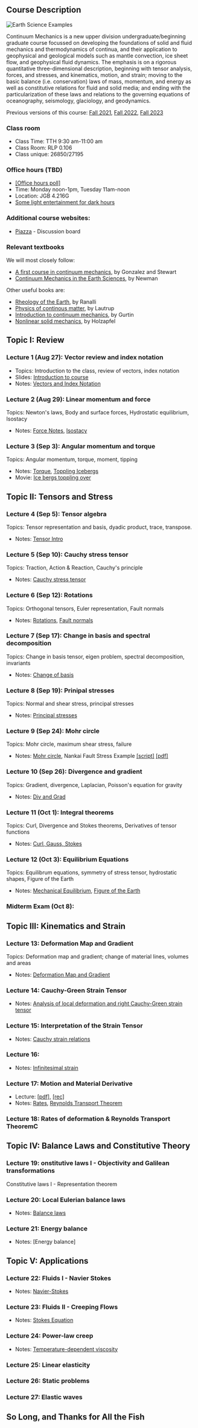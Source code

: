 ## Course Description
![Earth Science Examples](/Class_Image.png)
 
Continuum Mechanics is a new upper division undergraduate/beginning graduate course focussed on developing the foundations of solid and fluid mechanics and thermodynamics of continua, and their application to geophysical and geological models such as mantle convection, ice sheet flow, and geophysical fluid dynamics. The emphasis is on a rigorous quantitative three-dimensional description, beginning with tensor analysis, forces, and stresses, and kinematics, motion, and strain; moving to the basic balance (i.e. conservation) laws of mass, momentum, and energy as well as constitutive relations for fluid and solid media; and ending with the particularization of these laws and relations to the governing equations of oceanography, seismology, glaciology, and geodynamics.

Previous versions of this course: [Fall 2021](Fall2021.md), [Fall 2022](Fall2022.md), [Fall 2023](Fall2023.md)  

### Class room
* Class Time: TTH 9:30 am-11:00 am 
* Class Room: RLP 0.106 
* Class unique: 26850/27195

### Office hours (TBD)
* [[Office hours poll]](https://www.when2meet.com/?26050532-hIYTg)
* Time: Monday noon-1pm, Tuesday 11am-noon
* Location: JGB 4.216G
* [Some light entertainment for dark hours](https://www.ted.com/talks/eduardo_saenz_de_cabezon_math_is_forever?language=en)

### Additional course websites:
* [Piazza](https://piazza.com/class/m0bi9mnhp935l) - Discussion board

### Relevant textbooks
We will most closely follow:
* [A first course in continuum mechanics](https://www.cambridge.org/core/books/first-course-in-continuum-mechanics/DC9A87155531958AD5EFC66AEB981DAE), by Gonzalez and Stewart
* [Continuum Mechanics in the Earth Sciences](https://doi.org/10.1017/CBO9780511980121), by Newman

Other useful books are:
* [Rheology of the Earth](https://www.springer.com/gp/book/9780412546709), by Ranalli
* [Physics of continous matter](https://www.taylorfrancis.com/books/mono/10.1201/9781439894200/physics-continuous-matter-lautrup), by Lautrup
* [Introduction to continuum mechanics](https://www.elsevier.com/books/an-introduction-to-continuum-mechanics/gurtin/978-0-12-309750-7), by Gurtin
* [Nonlinear solid mechanics](https://www.wiley.com/en-us/Nonlinear+Solid+Mechanics%3A+A+Continuum+Approach+for+Engineering-p-9780471823193), by Holzapfel


## Topic I: Review
### Lecture 1 (Aug 27): Vector review and index notation
* Topics: Introduction to the class, review of vectors, index notation
* Slides: [Introduction to course](fall2024/ContinuumMechanics_intro_2024.pdf)
* Notes: [Vectors and Index Notation](fall2024/Vectors_IndexNotation.pdf)

### Lecture 2 (Aug 29): Linear momentum and force
Topics: Newton's laws, Body and surface forces, Hydrostatic equilibrium, Isostacy
* Notes: [Force Notes](fall2024/LinearMomentum_Force.pdf), [Isostacy](fall2024/Isostacy.pdf) 

### Lecture 3 (Sep 3): Angular momentum and torque
Topics: Angular momentum, torque, moment, tipping
* Notes: [Torque](fall2024/AngularMomentum_Torque.pdf), [Toppling Icebergs](fall2024/TopplingIceBergs.pdf)
* Movie: [Ice bergs toppling over](https://www.youtube.com/watch?v=hxy-0zpJwxs)
  
## Topic II: Tensors and Stress

### Lecture 4 (Sep 5): Tensor algebra
Topics: Tensor representation and basis, dyadic product, trace, transpose.
* Notes: [Tensor Intro](fall2024/Tensor_Intro_2024.pdf)

### Lecture 5 (Sep 10): Cauchy stress tensor
Topics: Traction, Action & Reaction, Cauchy's principle
* Notes: [Cauchy stress tensor](fall2023/Cauchy_stress_tensor_2023.pdf)
  
### Lecture 6 (Sep 12): Rotations
Topics: Orthogonal tensors, Euler representation, Fault normals
* Notes: [Rotations](fall2024/Rotations.pdf), [Fault normals](fall2023/Strike_Dip.pdf)

### Lecture 7 (Sep 17): Change in basis and spectral decomposition
Topics: Change in basis tensor, eigen problem, spectral decomposition, invariants
* Notes: [Change of basis](fall2023/Change_of_Basis.pdf)

### Lecture 8 (Sep 19): Prinipal stresses 
Topics: Normal and shear stress, principal stresses
* Notes: [Principal stresses](fall2024/Normal_and_shear_stress_2024.pdf) 
  
### Lecture 9 (Sep 24): Mohr circle
Topics: Mohr circle, maximum shear stress, failure 
* Notes: [Mohr circle](fall2023/Mohr_Circle_and_Failure_2022.pdf), Nankai Fault Stress Example [[script]](fall2023/demo_Nankai_StressOnFault.mlx) [[pdf]](fall2023/demo_Nankai_StressOnFault.pdf)
  
### Lecture 10 (Sep 26): Divergence and gradient
Topics: Gradient, divergence, Laplacian, Poisson's equation for gravity
* Notes: [Div and Grad](fall2024/Gradient_Divergence.pdf) 

### Lecture 11 (Oct 1): Integral theorems
Topics: Curl, Divergence and Stokes theorems, Derivatives of tensor functions
* Notes: [Curl, Gauss, Stokes](fall2024/IntegralTheorems_2024.pdf)

### Lecture 12 (Oct 3): Equilibrium Equations
Topics: Equilibrum equations, symmetry of stress tensor, hydrostatic shapes, Figure of the Earth
* Notes: [Mechanical Equilibrium](spring2024/Mechanical_Equilibrium.pdf), [Figure of the Earth](fall2023/FigureEarth.pdf)

### Midterm Exam (Oct 8): 

## Topic III: Kinematics and Strain

### Lecture 13: Deformation Map and Gradient 
Topics: Deformation map and gradient; change of material lines, volumes and areas
* Notes: [Deformation Map and Gradient](fall2024/Deformation_map_and_gradient_2024.pdf)

### Lecture 14: Cauchy-Green Strain Tensor
* Notes: [Analysis of local deformation and right Cauchy-Green strain tensor](fall2023/Analysis_of_local_deformation_2023.pdf) 

### Lecture 15: Interpretation of the Strain Tensor
* Notes: [Cauchy strain relations](fall2024/Infinitesimal_strain_tensor_2021.pdf)

### Lecture 16: 
* Notes: [Infinitesimal strain](fall2024/Infinitesimal_strain_tensor_2024.pdf)

### Lecture 17: Motion and Material Derivative
* Lecture: [[pdf]](fall2023/GEO325C_2023_Lecture20.pdf), [[rec]](https://utexas.zoom.us/rec/share/w9gSE4KI4GFrk5sQpoNjQrhYNq7Fib9SePcD7_0vg7ZpmDS4FstntV7XEXfV7mZR.xCFx3I7uWp4S4ifX)
* Notes: [Rates](fall2023/Rate_of_strain_and_spin_2021.pdf), [Reynolds Transport Theorem](fall2023/Reynolds_Transport_Theorem_2021.pdf)
  

### Lecture 18: Rates of deformation & Reynolds Transport TheoremC

## Topic IV: Balance Laws and Constitutive Theory
### Lecture 19: onstitutive laws I - Objectivity and Galilean transformations
Constitutive laws I - Representation theorem

### Lecture 20: Local Eulerian balance laws
* Notes: [Balance laws](fall2023/Balance_laws_local_Eulerian_form_2023.pdf)

### Lecture 21: Energy balance
* Notes: [Energy balance]


## Topic V: Applications
### Lecture 22: Fluids I - Navier Stokes
* Notes: [Navier-Stokes](fall2023/Newtonian_Fluids_2023.pdf)

### Lecture 23: Fluids II - Creeping Flows
* Notes: [Stokes Equation](fall2023/Stokes_Equation2023.pdf)
  
### Lecture 24: Power-law creep
* Notes: [Temperature-dependent viscosity](fall2023/Variable_Viscosity_Stokes.pdf)

### Lecture 25: Linear elasticity

### Lecture 26: Static problems

### Lecture 27: Elastic waves

## So Long, and Thanks for All the Fish


